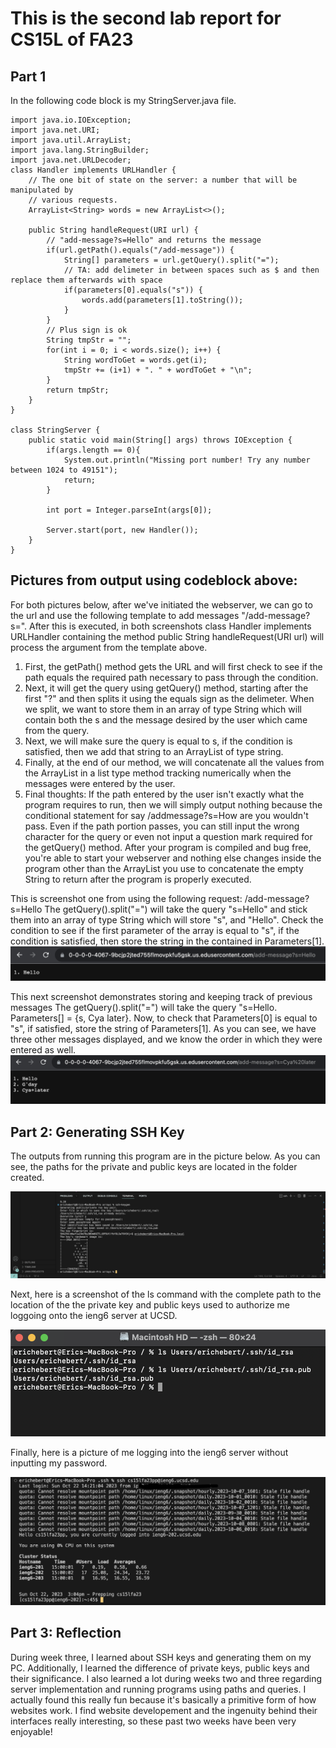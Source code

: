 # This is the second lab report for CS15L of FA23

## Part 1
In the following code block is my StringServer.java file.
```
import java.io.IOException;
import java.net.URI;
import java.util.ArrayList;
import java.lang.StringBuilder;
import java.net.URLDecoder;
class Handler implements URLHandler {
    // The one bit of state on the server: a number that will be manipulated by
    // various requests.
    ArrayList<String> words = new ArrayList<>();

    public String handleRequest(URI url) {
        // "add-message?s=Hello" and returns the message
        if(url.getPath().equals("/add-message")) {
            String[] parameters = url.getQuery().split("=");
            // TA: add delimeter in between spaces such as $ and then replace them afterwards with space
            if(parameters[0].equals("s")) {
                words.add(parameters[1].toString());
            }
        }
        // Plus sign is ok
        String tmpStr = "";
        for(int i = 0; i < words.size(); i++) {
            String wordToGet = words.get(i);
            tmpStr += (i+1) + ". " + wordToGet + "\n";
        }
        return tmpStr;
    }
}

class StringServer {
    public static void main(String[] args) throws IOException {
        if(args.length == 0){
            System.out.println("Missing port number! Try any number between 1024 to 49151");
            return;
        }

        int port = Integer.parseInt(args[0]);

        Server.start(port, new Handler());
    }
}
```
## Pictures from output using codeblock above:
For both pictures below, after we've initiated the webserver, we can go to the 
url and use the following template to add messages "/add-message?s=<String>".
After this is executed, in both screenshots class Handler implements URLHandler 
containing the method public String handleRequest(URI url) will process the argument from the template above. 
1. First, the getPath() method gets the URL and will first check to see if the path equals the required path necessary to pass through the condition.
2. Next, it will get the query using getQuery() method, starting after the first "?" and then splits it using the 
equals sign as the delimeter. When we split, we want to store them in an array of type String which will contain both the s and the message desired by the user which came from the query.
3. Next, we will make sure the query is equal to s, if the condition is 
satisfied, then we add that string to an ArrayList of type string.
4. Finally, at the end of our method, we will concatenate all the values from
the ArrayList in a list type method tracking numerically when the messages were 
entered by the user. 
5. Final thoughts: If the path entered by the user isn't exactly what the
 program requires to run, then we will simply output nothing because the 
 conditional statement for say /addmessage?s=How are you wouldn't pass. Even if 
 the path portion passes, you can still input the wrong character for the query 
 or even not input a question mark required for the getQuery() method. After 
 your program is compiled and bug free, you're able to start your webserver and 
 nothing else changes inside the program other than the ArrayList you use to 
 concatenate the empty String to return after the program is properly executed.


This is screenshot one from using the following request: /add-message?s=Hello
The getQuery().split("=") will take the query "s=Hello" and stick them into
an array of type String which will store "s", and "Hello". Check the condition 
to see if the first parameter of the array is equal to "s", if the condition
is satisfied, then store the string in the contained in Parameters[1].
![StringServer output 1](<images/PA2 Images/StringServer-output-1.png>)

This next screenshot demonstrates storing and keeping track of previous messages
The getQuery().split("=") will take the query "s=Hello. Parameters[] = {s, Cya later}. Now, to check that Parameters[0] is equal to "s", if satisfied, store the string of Parameters[1]. As you can see, we have three other messages 
displayed, and we know the order in which they were entered as well.
![StringServer output 2](<images/PA2 Images/StringServer-output-2.png>)

## Part 2: Generating SSH Key

The outputs from running this program are in the picture below. As you can see,
the paths for the private and public keys are located in the folder created.

![SSH Generation](<images/PA2 Images/ssh key generation.png>)

Next, here is a screenshot of the ls command with the complete path to the 
location of the the private key and public keys used to authorize me loggoing
 onto the ieng6 server at UCSD.

![ls SSH direct path](<images/PA2 Images/ls-SSH-Screenshot.png>)

Finally, here is a picture of me logging into the ieng6 server without inputting my password.

![Logging into ieng server](<images/PA2 Images/Screenshot 2023-10-22 at 3.04.21 PM.png>)

## Part 3: Reflection
During week three, I learned about SSH keys and generating them on my PC. Additionally, I learned the difference of
private keys, public keys and their significance. I also learned a lot during weeks two and three regarding 
server implementation and running programs using paths and queries. I actually found this really fun because it's
basically a primitive form of how websites work. I find website developement and the ingenuity behind their interfaces
really interesting, so these past two weeks have been very enjoyable!
